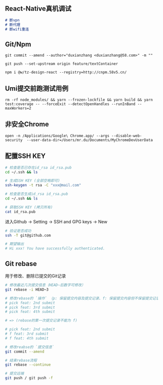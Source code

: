 
## React-Native真机调试
```md
# 断vpn
# 断代理
# 断wifi重连
```

## Git/Npm
```
git commit --amend --author="duxianzhang <duxianzhang@58.com>" -m ""
```
```
git push --set-upstream origin feature/textContainer
```
```
npm i @w/tz-design-react --registry=http://cnpm.58v5.cn/
```

## Umi提交前跑测试用例
```
rm -rf node_modules/ && yarn --frozen-lockfile && yarn build && yarn test:coverage -- --forceExit --detectOpenHandles --runInBand --maxWorkers=2
```

## 非安全Chrome
```
open -n /Applications/Google\ Chrome.app/ --args --disable-web-security  --user-data-dir=/Users/mr.du/Documents/MyChromeDevUserData
```
## 配置SSH KEY
```bash
# 检查是否已存在id_rsa id_rsa.pub
cd ~/.ssh && ls

# 生成SSH KEY (全部空格即可)
ssh-keygen -t rsa -C "xxx@mail.com"

# 检查是否生成id_rsa id_rsa.pub
cd ~/.ssh && ls

# 获取SSH KEY (拷贝所有)
cat id_rsa.pub
```
进入Github -> Setting -> SSH and GPG keys -> New

```bash
# 验证是否成功
ssh -T git@github.com

# 期望输出
# Hi xxx! You have successfully authenticated.
```

## Git rebase
用于修改、删除已提交的Git记录
```bash
# 修改最近几次提交信息（HEAD~后数字可修改）
git rebase -i HEAD~3
```

```bash
# 修改rebase的 `操作` （p: 保留提交内容及提交记录、f: 保留提交内容但不保留提交记录）
# pick feat: 2nd submit
# pick feat: 3rd submit
# pick feat: 4th submit

# => (rebase的第一次提交记录不能为 f)

# pick feat: 2nd submit
# f feat: 3rd submit
# f feat: 4th submit
```

```bash
# 修改reabse的 `提交信息`
git commit --amend
```

```bash
# 结束rebase流程
git rebase --continue
```

```bash
# 提交远端
git push / git push -f
```